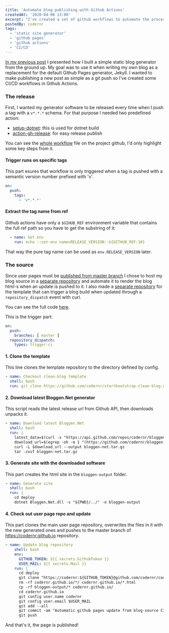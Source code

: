 ```yaml
---
title: 'Automate blog publishing with Github Actions'
createdAt: '2020-04-08 13:00'
excerpt: "I've created a set of github workflows to automate the process of publishing new posts to my static github pages blog."
postedBy: codernr
tags:
  - 'static site generator'
  - 'github pages'
  - 'github actions'
  - 'CI/CD'
---
```


[In my previous post](/posts/this-post-is-generated-by-the-subject-of-this-post) I presented how I built a simple static blog generator from the ground up. My goal was to use it when writing my own blog as a replacement for the default Github Pages generator, Jekyll. I wanted to make publishing a new post as simple as a git push so I've created some CI/CD workflows in Github Actions.

### The release

First, I wanted my generator software to be released every time when I push a tag with a `v*.*.*` schema. For that purpose I needed two predefined action:

* [setup-dotnet](https://github.com/actions/setup-dotnet): this is used for dotnet build
* [action-gh-release](https://github.com/softprops/action-gh-release): for easy release publish

You can see the [whole workflow](https://github.com/codernr/bloggen-net/blob/develop/.github/workflows/dotnetcore.yml) file on the project github, I'd only highlight some key steps from it.

#### Trigger runs on specific tags

This part esures that workflow is only triggered when a tag is pushed with a semantic version number prefixed with 'v'.


```yml
on:
  push:
    tags:
      - 'v*.*.*'
```

#### Extract the tag name from ref

Github actions have only a `$GIHUB_REF` environment variable that contains the full ref path so you have to get the substring of it:

```yml
  - name: Set env
    run: echo ::set-env name=RELEASE_VERSION::${GITHUB_REF:10}
```

That way the pure tag name can be used as `env.RELEASE_VERSION` later.

### The source

Since user pages must be [published from master branch](https://help.github.com/en/github/working-with-github-pages/about-github-pages) I chose to host my blog source in a [separate repository](https://github.com/codernr/blog-source) and automate it to render the blog html-s when an update is pushed to it. I also made a [separate repository](https://github.com/codernr/startbootstrap-clean-blog) for the template that can trigger a blog build when updated through a `repository_dispatch` event with curl.

You can see the full code [here](https://github.com/codernr/blog-source/blob/master/.github/workflows/main.yml).

This is the trigger part:

```yml
on:
  push:
    branches: [ master ]
  repository_dispatch:
    types: trigger-ci
```

#### 1. Clone the template

This line clones the template repository to the directory defined by config.

```yml
- name: Checkout clean-blog template
  shell: bash
  run: git clone https://github.com/codernr/startbootstrap-clean-blog.git templates/clean-blog
```

#### 2. Download latest Bloggen.Net generator

This script reads the latest release url from Github API, then downloads unpacks it.

```yml
- name: Download latest Bloggen.Net
  shell: bash
  run: |
    latest_data=$(curl -s "https://api.github.com/repos/codernr/bloggen-net/releases/latest")
    download_url=$(egrep -oh -m 1 "(https://github.com/codernr/bloggen-net/releases/download/v[0-9]\.[0-9]\.[0-9]/v[0-9]\.[0-9]\.[0-9]\.tar\.gz)" <<< $latest_data)
    curl -L $download_url --output bloggen-net.tar.gz
    tar -zxvf bloggen-net.tar.gz
```

#### 3. Generate site with the downloaded software

This part creates the html site in the `bloggen-output` folder.

```yml
- name: Generate site
  shell: bash
  run: |
    cd deploy
    dotnet Bloggen.Net.dll -s "${PWD}/../" -o bloggen-output
```

#### 4. Check out user page repo and update

This part clones the main user page repository, overwrites the files in it with the new generated ones and pushes to the master branch of https://codernr.github.io repository.

```yml
- name: Update blog repository
    shell: bash
    env:
      GITHUB_TOKEN: ${{ secrets.GithubToken }}
      USER_MAIL: ${{ secrets.Mail }}
    run: |
      cd deploy
      git clone "https://codernr:${GITHUB_TOKEN}@github.com/codernr/codernr.github.io.git"
      rm -rf codernr.github.io/*/ codernr.github.io/*.html
      cp -rf bloggen-output/* codernr.github.io/
      cd codernr.github.io
      git config user.name codernr
      git config user.email $USER_MAIL
      git add --all
      git commit -am "Automatic github pages update from blog-source CI"
      git push
```

And that's it, the page is published!

